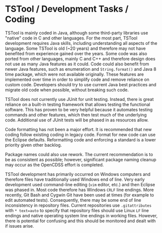 # TSTool / Development Tasks / Coding #

TSTool is mainly coded in Java, although some third-party libraries use "native" code in C and other languages.
For the most part, TSTool development requires Java skills, including understanding all aspects of the language.
Some TSTool is old (~20 years) and therefore may not have benefited from experience gained over the years.
Some code was also ported from other languages, mainly C and C++ and therefore design does not use as many Java features as it could.
Code could also benefit from newer Java features, such as enumeration and `String.format()` and Java 8 time package,
which were not available originally.
These features are implemented over time in order to simplify code and remove reliance on custom code.
Developers should try to use current Java best practices and migrate old code when possible, without breaking such code.

TSTool does not currently use JUnit for unit testing.
Instead, there is great reliance on a built-in testing framework that allows testing the functional software.
This has proven to be very helpful because it automates testing commands and other features,
which then test much of the underlying code.
Additional use of JUnit tests will be phased in as resources allow.

Code formatting has not been a major effort.  It is recommended that new coding follow existing coding in legacy code.
Format for new code can use the Eclipse defaults.
Reformatting code and enforcing a standard is a lower priority given other backlog.

Package names could also use rework.  The current recommendation is to be as consistent as possible; however, significant
package naming cleanup may occur as the OpenCDSS effort is completed.

TSTool development has primarily occurred on Windows computers and therefore files have
traditionally used Windows end of line.
Very early development used command-line editing (`vim` editor, etc.) and then Eclipse was phased in.
Most code therefore has Windows `CRLF` line endings.
More recently, Git Bash and Cygwin Git have been used at times (for example to edit automated tests).
Consequently, there may be some end of line inconsistency in repository files.
Current repositories use `.gitattributes` with `* text=auto` to specify that repository files should use Linux `LF` line endings
and native operating system line endings in working files.
However, there is potential for confusing and this should be monitored and dealt with if issues arise.
